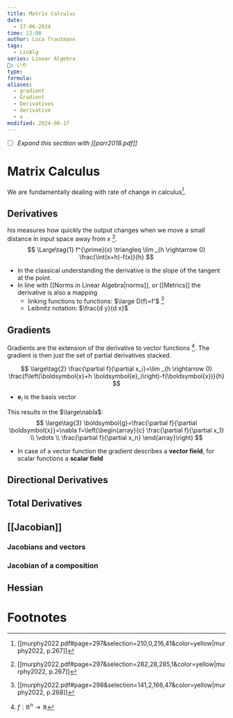 ```yaml
---
title: Matrix Calculus
date:
  - 17-06-2024
time: 12:08
author: Luca Trautmann
tags:
  - LinAlg
series: Linear Algebra
🍙: いや
type: 
formula: 
aliases:
  - gradient
  - Gradient
  - Derivatives
  - derivative
  - o
modified: 2024-06-17
---
```

- [ ] _Expand this secttion with [[parr2018.pdf]]_ 

# Matrix Calculus

We are fundamentally dealing with rate of change in calculus[^1]. 

## Derivatives
his measures how quickly the output changes when we move a small distance in input space away from x [^2].
$$ \Large\tag{1}
f^{\prime}(x) \triangleq \lim _{h \rightarrow 0} \frac{\int(x+h)-f(x)}{h}
$$

- In the classical understanding the derivative is the slope of the tangent at the point. 
- In line with [[Norms in Linear Algebra|norms]], or [[Metrics]] the derivative is also a mapping
	- linking functions to functions: $\large D(f)=f'$ [^3] 
	- Leibnitz notation: $\frac{d y}{d x}$ 

## Gradients
Gradients are the extension of the derivative to vector functions [^4]. The gradient is then just the set of partial derivatives stacked. 

$$ \large\tag{2}
\frac{\partial f}{\partial x_i}=\lim _{h \rightarrow 0} \frac{f\left(\boldsymbol{x}+h \boldsymbol{e}_i\right)-f(\boldsymbol{x})}{h}
$$
- $\mathbf{e}_{i}$ is the basis vector 

This results in the $\large\nabla$: 
$$ \large\tag{3} 
\boldsymbol{g}=\frac{\partial f}{\partial \boldsymbol{x}}=\nabla f=\left(\begin{array}{c}
\frac{\partial f}{\partial x_1} \\
\vdots \\
\frac{\partial f}{\partial x_n}
\end{array}\right)
$$

- In case of a vector function the gradient describes a **vector field**, for scalar functions a **scalar field**
## Directional Derivatives

## Total Derivatives

## [[Jacobian]]
### Jacobians and vectors
### Jacobian of a composition








## Hessian 

# Footnotes

[^1]: [[murphy2022.pdf#page=297&selection=210,0,216,41&color=yellow|murphy2022, p.267]] 
[^2]: [[murphy2022.pdf#page=297&selection=282,28,285,1&color=yellow|murphy2022, p.267]] 
[^3]: [[murphy2022.pdf#page=298&selection=141,2,166,47&color=yellow|murphy2022, p.268]]
[^4]: $f:\mathbb{R}^n\rightarrow \mathbb{R}$